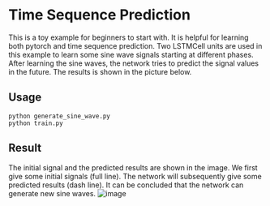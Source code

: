 # Time Sequence Prediction
This is a toy example for beginners to start with. It is helpful for learning both pytorch and time sequence prediction. Two LSTMCell units are used in this example to learn some sine wave signals starting at different phases. After learning the sine waves, the network tries to predict the signal values in the future. The results is shown in the picture below.

## Usage

```
python generate_sine_wave.py
python train.py
```

## Result
The initial signal and the predicted results are shown in the image. We first give some initial signals (full line). The network will  subsequently give some predicted results (dash line). It can be concluded that the network can generate new sine waves.
![image](https://cloud.githubusercontent.com/assets/1419566/24184438/e24f5280-0f08-11e7-8f8b-4d972b527a81.png)
